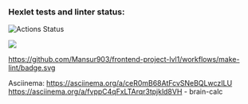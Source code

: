 ### Hexlet tests and linter status:
![Actions Status](/workflows/hexlet-check/badge.svg)

<a href="https://codeclimate.com/github/codeclimate/codeclimate/maintainability"><img src="https://api.codeclimate.com/v1/badges/a99a88d28ad37a79dbf6/maintainability" /></a>

https://github.com/Mansur903/frontend-project-lvl1/workflows/make-lint/badge.svg

Asciinema: https://asciinema.org/a/ceR0mB68AtFcvSNeBQLwczILU
           https://asciinema.org/a/fvppC4qFxLTArqr3tpjkld8VH - brain-calc
